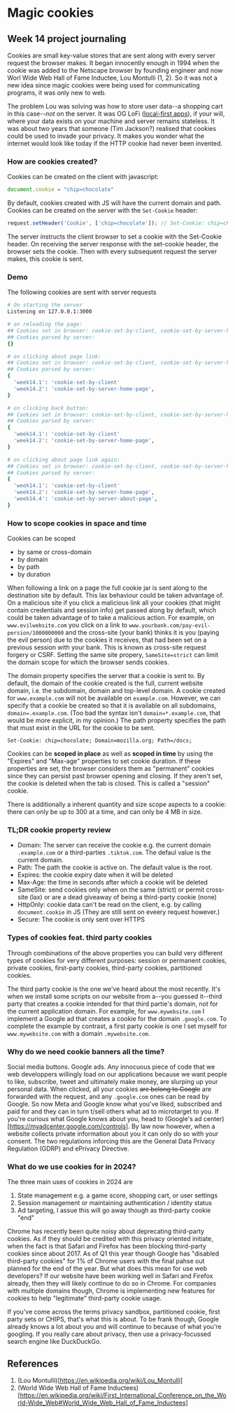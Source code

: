 # Magic cookies

## Week 14 project journaling

Cookies are small key-value stores that are sent along with every server request the browser makes.
It began innocently enough in 1994 when the cookie was added to the Netscape browser by founding engineer and now Worl Wide Web Hall of Fame Inductee, Lou Montulli (1, 2).
So it was not a new idea since magic cookies were being used for communicating programs, it was only new to web.

The problem Lou was solving was how to store user data--a shopping cart in this case--_not_ on the server.
It was OG LoFi ([local-first apps](https://localfirstweb.dev//)), if your will, where your data exists on your machine and server remains stateless.
It was about two years that someone (Tim Jackson?) realised that cookies could be used to invade your privacy.
It makes you wonder what the internet would look like today if the HTTP cookie had never been invented.

### How are cookies created?

Cookies can be created on the client with javascript:

```js
document.cookie = "chip=chocolate"
```

By default, cookies created with JS will have the current domain and path.
Cookies can be created on the server with the `Set-Cookie` header:

```js
request.setHeader('Cookie', ['chip=chocolate']); // Set-Cookie: chip=chocolate
```

The server instructs the client browser to set a cookie with the Set-Cookie header.
On receiving the server response with the set-cookie header, the browser sets the cookie.
Then with every subsequent request the server makes, this cookie is sent.

### Demo

The following cookies are sent with server requests

```zsh
# On starting the server
Listening on 127.0.0.1:3000

# on reloading the page:
## Cookies set in browser: cookie-set-by-client, cookie-set-by-server-home-page, everything-cookie
## Cookies parsed by server:
{}

# on clicking about page link:
## Cookies set in browser: cookie-set-by-client, cookie-set-by-server-home-page, cookie-set-by-server-about-page
## Cookies parsed by server:
{
  'week14.1': 'cookie-set-by-client'
  'week14.2': 'cookie-set-by-server-home-page',
}

# on clicking back button:
## Cookies set in browser: cookie-set-by-client, cookie-set-by-server-home-page, everything-cookie, cookie-set-by-server-about-page
## Cookies parsed by server:
{
  'week14.1': 'cookie-set-by-client'
  'week14.2': 'cookie-set-by-server-home-page',
}

# on clicking about page link again:
## Cookies set in browser: cookie-set-by-client, cookie-set-by-server-home-page, cookie-set-by-server-about-page
## Cookies parsed by server:
{
  'week14.1': 'cookie-set-by-client'
  'week14.2': 'cookie-set-by-server-home-page',
  'week14.4': 'cookie-set-by-server-about-page',
}

```

### How to scope cookies in space and time

Cookies can be scoped

- by same or cross-domain
- by domain
- by path
- by duration

When following a link on a page the full cookie jar is sent along to the destination site by default. This lax behaviour could be taken advantage of. On a malicious site if you click a malicious link all your cookies (that might contain credentials and session info) get passed along by default, which could be taken advantage of to take a malicious action. For example, on `www.evilwebsite.com` you click on a link to `www.yourbank.com/pay-evil-persion/1000000000` and the cross-site (your bank) thinks it is you (paying the evil person) due to the cookies it receives, that had been set on a previous session with your bank. This is known as cross-site request forgery or CSRF. Setting the same site propery, `SameSite=strict` can limit the domain scope for which the browser sends cookies.

The domain property specifies the server that a cookie is sent to.
By default, the domain of the cookie created is the full, current website domain, i.e. the subdomain, domain and top-level domain.
A cookie created for `www.example.com` will not be available on `example.com`.
However, we can specify that a cookie be created so that it is available on all subdomains, `domain=.example.com`.
(Too bad the syntax isn't `domain=*.example.com`, that would be more explicit, in my opinion.)
The path property specifies the path that must exist in the URL for the cookie to be sent.

```HTTP
Set-Cookie: chip=chocolate; Domain=mozilla.org; Path=/docs;
```

Cookies can be **scoped in place** as well as **scoped in time** by using the "Expires" and "Max-age" properties to set cookie duration.
If these properties are set, the browser considers them as "permanent" cookies since they can persist past browser opening and closing.
If they aren't set, the cookie is deleted when the tab is closed.
This is called a "session" cookie.

There is additionally a inherent quantity and size scope aspects to a cookie: there can only be up to 300 at a time, and can only be 4 MB in size.

### TL;DR cookie property review

- Domain: The server can receive the cookie e.g. the current domain `.example.com` or a third-parties `.tiktok.com`. The defaul value is the current domain.
- Path: The path the cookie is active on. The default value is the root.
- Expires: the cookie expiry date when it will be deleted
- Max-Age: the time in seconds after which a cookie will be deleted
- SameSite: send cookies only when on the same (strict) or permit cross-site (lax) or are a dead giveaway of being a third-party cookie (none)
- HttpOnly: cookie data can't be read on the client, e.g. by calling `document.cookie` in JS (They are still sent on eveery request however.)
- Secure: The cookie is only sent over HTTPS

### Types of cookies feat. third party cookies

Through combinations of the above properties you can build very different types of cookies for very different purposes: session or permanent cookies, private cookies, first-party cookies, third-party cookies, partitioned cookies.

The third party cookie is the one we've heard about the most recently.
It's when we install some scripts on our website from a--you guessed it--third party that creates a cookie intended for that third partie's domain, not for the current application domain.
For example, for `www.mywebsite.com` I implement a Google ad that creates a cookie for the domain `.google.com`.
To complete the example by contrast, a first party cookie is one I set myself for `www.mywebsite.com` with a domain `.mywebsite.com`.

### Why do we need cookie banners all the time?

Social media buttons. Google ads. Any innocuous piece of code that we web developpers willingly load on our applications because we want people to like, subscribe, tweet and ultimately make money, are slurping up your personal data.
When clicked, all your cookies ~~are belong to Google~~ are forwarded with the request, and any `.google.com` ones can be read by Google.
So now Meta and Google know what you've liked, subscribed and paid for and they can in turn t/sell others what ad to microtarget to you.
If you're curious what Google knows about you, head to (Google's ad center)[https://myadcenter.google.com/controls].
By law now however, when a website collects private information about you it can only do so with your consent.
The two regulations inforcing this are the General Data Privacy Regulation (GDRP) and ePrivacy Directive.

### What do we use cookies for in 2024?

The three main uses of cookies in 2024 are

1. State management e.g. a game score, shopping cart, or user settings
2. Session management or maintaining authentication / identity status
3. Ad targeting, I assue this will go away though as third-party cookie "end"

Chrome has recently been quite noisy about deprecating third-party cookies.
As if they should be credited with this privacy oriented initiate, when the fact is that Safari and Firefox has been blocking third-party cookies since about 2017.
As of Q1 this year though Google has "disabled third-party cookies" for 1% of Chrome users with the final pahse out planned for the end of the year.
But what does this mean for use web developers?
If our website have been working well in Safari and Firefox already, then they will likely continue to do so in Chrome.
For companies with multiple domains though, Chrome is implementing new features for cookies to help "legitimate" third-party cookie usage.

If you've come across the terms privacy sandbox, partitioned cookie, first party sets or CHIPS, that's what this is about.
To be frank though, Google already knows a lot about you and will continue to because of what you're googling.
If you really care about privacy, then use a privacy-focussed search engine like DuckDuckGo.

## References

1. (Lou Montulli)[https://en.wikipedia.org/wiki/Lou_Montulli]
2. (World Wide Web Hall of Fame Inductees)[https://en.wikipedia.org/wiki/First_International_Conference_on_the_World-Wide_Web#World_Wide_Web_Hall_of_Fame_Inductees]